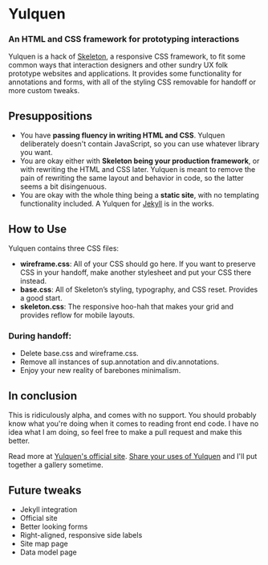 # Yulquen
### An HTML and CSS framework for prototyping interactions

Yulquen is a hack of [Skeleton](http://www.getskeleton.com), a responsive CSS framework, to fit some common ways that interaction designers and other sundry UX folk prototype websites and applications. It provides some functionality for annotations and forms, with all of the styling CSS removable for handoff or more custom tweaks.

## Presuppositions

- You have __passing fluency in writing HTML and CSS__. Yulquen deliberately doesn't contain JavaScript, so you can use whatever library you want.
- You are okay either with __Skeleton being your production framework__, or with rewriting the HTML and CSS later. Yulquen is meant to remove the pain of rewriting the same layout and behavior in code, so the latter seems a bit disingenuous.
- You are okay with the whole thing being a __static site__, with no templating functionality included. A Yulquen for [Jekyll](http://jekyllrb.com) is in the works.

## How to Use

Yulquen contains three CSS files:

- __wireframe.css__: All of your CSS should go here. If you want to preserve CSS in your handoff, make another stylesheet and put your CSS there instead.
- __base.css__: All of Skeleton’s styling, typography, and CSS reset. Provides a good start.
- __skeleton.css__: The responsive hoo-hah that makes your grid and provides reflow for mobile layouts.

### During handoff:

- Delete base.css and wireframe.css.
- Remove all instances of sup.annotation and div.annotations.
- Enjoy your new reality of barebones minimalism.

## In conclusion

This is ridiculously alpha, and comes with no support. You should probably know what you're doing when it comes to reading front end code. I have no idea what I am doing, so feel free to make a pull request and make this better.

Read more at [Yulquen's official site](http://nickd.org/yulquen/). [Share your uses of Yulquen](mailto:nickd@nickd.org) and I'll put together a gallery sometime.

## Future tweaks

- Jekyll integration
- Official site
- Better looking forms
- Right-aligned, responsive side labels
- Site map page
- Data model page